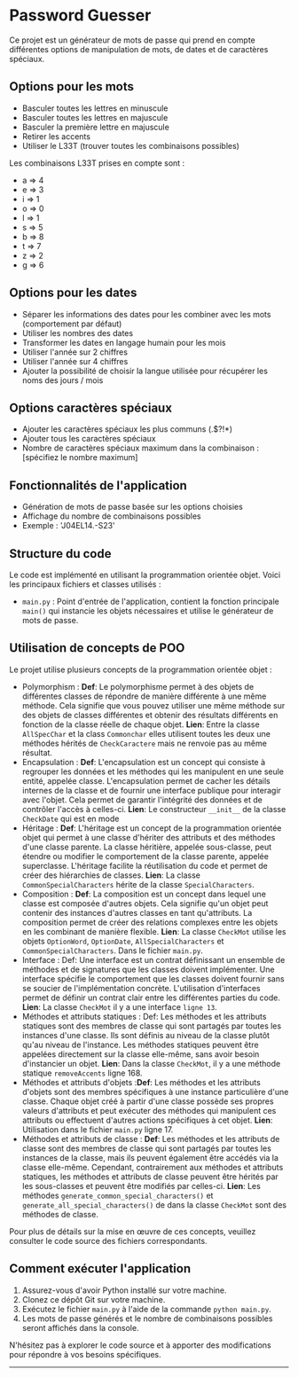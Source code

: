 # Password Guesser

Ce projet est un générateur de mots de passe qui prend en compte différentes options de manipulation de mots, de dates et de caractères spéciaux.

## Options pour les mots

- Basculer toutes les lettres en minuscule
- Basculer toutes les lettres en majuscule
- Basculer la première lettre en majuscule
- Retirer les accents
- Utiliser le L33T (trouver toutes les combinaisons possibles)

Les combinaisons L33T prises en compte sont :
- a => 4
- e => 3
- i => 1
- o => 0
- l => 1
- s => 5
- b => 8
- t => 7
- z => 2
- g => 6

## Options pour les dates

- Séparer les informations des dates pour les combiner avec les mots (comportement par défaut)
- Utiliser les nombres des dates
- Transformer les dates en langage humain pour les mois
- Utiliser l'année sur 2 chiffres
- Utiliser l'année sur 4 chiffres
- Ajouter la possibilité de choisir la langue utilisée pour récupérer les noms des jours / mois

## Options caractères spéciaux

- Ajouter les caractères spéciaux les plus communs (.$?!*)
- Ajouter tous les caractères spéciaux
- Nombre de caractères spéciaux maximum dans la combinaison : [spécifiez le nombre maximum]

## Fonctionnalités de l'application

- Génération de mots de passe basée sur les options choisies
- Affichage du nombre de combinaisons possibles
- Exemple : 'J04EL14.-S23' 
## Structure du code

Le code est implémenté en utilisant la programmation orientée objet. Voici les principaux fichiers et classes utilisés :

- `main.py` : Point d'entrée de l'application, contient la fonction principale `main()` qui instancie les objets nécessaires et utilise le générateur de mots de passe.


## Utilisation de concepts de POO

Le projet utilise plusieurs concepts de la programmation orientée objet :

- Polymorphism : **Def**: Le polymorphisme permet à des objets de différentes classes de répondre de manière différente à une même méthode. Cela signifie que vous pouvez utiliser une même méthode sur des objets de classes différentes et obtenir des résultats différents en fonction de la classe réelle de chaque objet.
				 **Lien**: Entre la classe `AllSpecChar` et la class `Commonchar` elles utilisent toutes les deux une méthodes hérités de `CheckCaractere` mais 					ne renvoie pas au même résultat.
- Encapsulation : **Def**: L'encapsulation est un concept qui consiste à regrouper les données et les méthodes qui les manipulent en une seule entité, appelée classe. L'encapsulation permet de cacher les détails internes de la classe et de fournir une interface publique pour interagir avec l'objet. Cela permet de garantir l'intégrité des données et de contrôler l'accès à celles-ci. 
				  **Lien**: Le constructeur `__init__` de la classe `CheckDate` qui est en mode
- Héritage : **Def**:  L'héritage est un concept de la programmation orientée objet qui permet à une classe d'hériter des attributs et des méthodes d'une classe parente. La classe héritière, appelée sous-classe, peut étendre ou modifier le comportement de la classe parente, appelée superclasse. L'héritage facilite la réutilisation du code et permet de créer des hiérarchies de classes.
			**Lien**: La classe `CommonSpecialCharacters` hérite de la classe `SpecialCharacters`.
- Composition : **Def**: La composition est un concept dans lequel une classe est composée d'autres objets. Cela signifie qu'un objet peut contenir des instances d'autres classes en tant qu'attributs. La composition permet de créer des relations complexes entre les objets en les combinant de manière flexible.
				**Lien**: La classe `CheckMot` utilise les objets `OptionWord`, `OptionDate`, `AllSpecialCharacters` et `CommonSpecialCharacters`. Dans le fichier `main.py`.
- Interface : Def: Une interface est un contrat définissant un ensemble de méthodes et de signatures que les classes doivent implémenter. Une interface spécifie le comportement que les classes doivent fournir sans se soucier de l'implémentation concrète. L'utilisation d'interfaces permet de définir un contrat clair entre les différentes parties du code.
			  **Lien**: La classe `CheckMot` il y a une interface `ligne 13`.
- Méthodes et attributs statiques : Def: Les méthodes et les attributs statiques sont des membres de classe qui sont partagés par toutes les instances d'une classe. Ils sont définis au niveau de la classe plutôt qu'au niveau de l'instance. Les méthodes statiques peuvent être appelées directement sur la classe elle-même, sans avoir besoin d'instancier un objet.
				    **Lien**: Dans la classe `CheckMot`, il y a une méthode statique `removeAccents` ligne 168.
- Méthodes et attributs d'objets :**Def**: Les méthodes et les attributs d'objets sont des membres spécifiques à une instance particulière d'une classe. Chaque objet créé à partir d'une classe possède ses propres valeurs d'attributs et peut exécuter des méthodes qui manipulent ces attributs ou effectuent d'autres actions spécifiques à cet objet.
		                    **Lien**: Utilisation dans le fichier `main.py` ligne 17.
- Méthodes et attributs de classe : **Def**:  Les méthodes et les attributs de classe sont des membres de classe qui sont partagés par toutes les instances de la classe, mais ils peuvent également être accédés via la classe elle-même. Cependant, contrairement aux méthodes et attributs statiques, les méthodes et attributs de classe peuvent être hérités par les sous-classes et peuvent être modifiés par celles-ci.
				    **Lien**: Les méthodes `generate_common_special_characters()` et `generate_all_special_characters()` de dans la classe `CheckMot` sont des méthodes de classe.

Pour plus de détails sur la mise en œuvre de ces concepts, veuillez consulter le code source des fichiers correspondants.

## Comment exécuter l'application

1. Assurez-vous d'avoir Python installé sur votre machine.
2. Clonez ce dépôt Git sur votre machine.
3. Exécutez le fichier `main.py` à l'aide de la commande `python main.py`.
4. Les mots de passe générés et le nombre de combinaisons possibles seront affichés dans la console.

N'hésitez pas à explorer le code source et à apporter des modifications pour répondre à vos besoins spécifiques.

---



